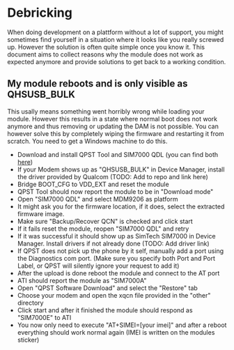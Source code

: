 # Debricking

When doing development on a plattform without a lot of support, you might sometimes find yourself in a situation where it looks like you really screwed up. However the solution is often quite simple once you know it. This document aims to collect reasons why the module does not work as expected anymore and provide solutions to get back to a working condition.

## My module reboots and is only visible as QHSUSB_BULK
This usally means something went horribly wrong while loading your module. However this results in a state where normal boot does not work anymore and thus removing or updating the DAM is not possible. You can however solve this by completely wiping the firmware and restarting it from scratch.
You need to get a Windows machine to do this.
* Download and install QPST Tool and SIM7000 QDL (you can find both [here](https://github.com/botletics/SIM7000-LTE-Shield/tree/master/SIM7000%20Documentation/Firmware%20Updater%20Tool))
* If your Modem shows up as "QHSUSB_BULK" in Device Manager, install the driver provided by Qualcom (TODO: Add to repo and link here)
* Bridge BOOT_CFG to VDD_EXT and reset the module
* QPST Tool should now report the module to be in "Download mode"
* Open "SIM7000 QDL" and select MDM9206 as platform
* It might ask you for the firmware location, if it does, select the extracted firmware image.
* Make sure "Backup/Recover QCN" is checked and click start
* If it fails reset the module, reopen "SIM7000 QDL" and retry
* If it was successful it should show up as SimTech SIM7000 in Device Manager. Install drivers if not already done (TODO: Add driver link)
* If QPST does not pick up the phone by it self, manually add a port using the Diagnostics com port. (Make sure you specify both Port and Port Label, or QPST will silently ignore your request to add it)
* After the upload is done reboot the module and connect to the AT port
* ATI should report the module as "SIM7000A"
* Open "QPST Software Download" and select the "Restore" tab
* Choose your modem and open the xqcn file provided in the "other" directory
* Click start and after it finished the module should respond as "SIM7000E" to ATI
* You now only need to execute "AT+SIMEI=[your imei]" and after a reboot everything should work normal again (IMEI is written on the modules sticker)

